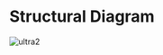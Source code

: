 # Structural Diagram

![ultra2](https://user-images.githubusercontent.com/94118726/143897055-31eeff08-deec-49d0-bc72-55f07e68ca4e.JPG)

